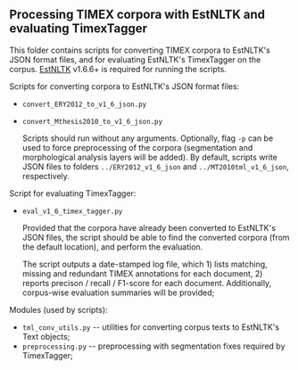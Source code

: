 ## Processing TIMEX corpora with EstNLTK and evaluating TimexTagger

This folder contains scripts for converting TIMEX corpora to EstNLTK's JSON format files, and for evaluating EstNLTK's TimexTagger on the corpus. [EstNLTK](https://github.com/estnltk/estnltk) v1.6.6+ is required for running the scripts. 

Scripts for converting corpora to EstNLTK's JSON format files:

  * `convert_ERY2012_to_v1_6_json.py`
  * `convert_Mthesis2010_to_v1_6_json.py`

    Scripts should run without any arguments. Optionally, flag `-p` can be used to force preprocessing of the corpora (segmentation and morphological analysis layers will be added). By default, scripts write JSON files to folders `../ERY2012_v1_6_json` and `../MT2010tml_v1_6_json`, respectively.

Script for evaluating TimexTagger:

  * `eval_v1_6_timex_tagger.py`

    Provided that the corpora have already been converted to EstNLTK's JSON files, the script should be able to find the converted corpora (from the default location), and perform the evaluation. 

    The script outputs a date-stamped log file, which 1) lists matching, missing and redundant TIMEX annotations for each document, 2) reports precison / recall / F1-score for each document. Additionally, corpus-wise evaluation summaries will be provided;
   

Modules (used by scripts):

  * `tml_conv_utils.py` -- utilities for converting corpus texts to EstNLTK's Text objects;
  * `preprocessing.py` -- preprocessing with segmentation fixes required by TimexTagger;